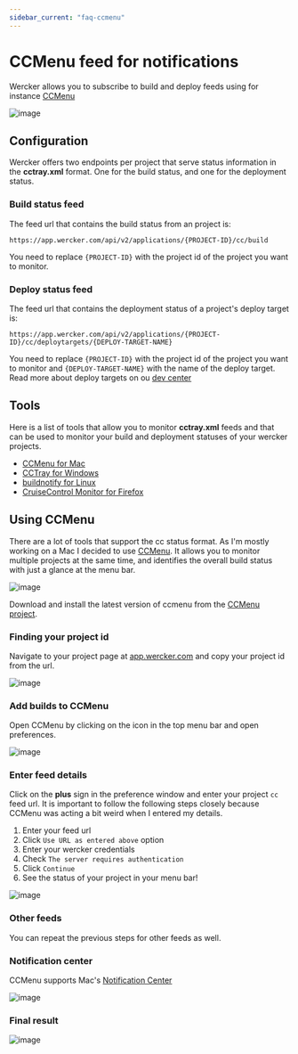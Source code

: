 ```yaml
---
sidebar_current: "faq-ccmenu"
---
```


# CCMenu feed for notifications

Wercker allows you to subscribe to build and deploy feeds using for instance [CCMenu](http://ccmenu.sourceforge.net)

![image](http://f.cl.ly/items/3c0D3u3p02250D292x3b/Image%202013.08.20%2010%3A43%3A58%20AM.png)

## Configuration
Wercker offers two endpoints per project that serve status information in the **cctray.xml** format. One for the build status, and one for the deployment status.

### Build status feed

The feed url that contains the build status from an project is:

    https://app.wercker.com/api/v2/applications/{PROJECT-ID}/cc/build

You need to replace `{PROJECT-ID}` with the project id of the project you want to monitor.

### Deploy status feed

The feed url that contains the deployment status of a project's deploy target is:

    https://app.wercker.com/api/v2/applications/{PROJECT-ID}/cc/deploytargets/{DEPLOY-TARGET-NAME}

You need to replace `{PROJECT-ID}` with the project id of the project you want to monitor and `{DEPLOY-TARGET-NAME}` with the name of the deploy target. Read more about deploy targets on ou [dev center](http://devcenter.wercker.com/articles/introduction/deploys.html#deploy-targets)

## Tools

Here is a list of tools that allow you to monitor **cctray.xml** feeds and that can be used to monitor your build and deployment statuses of your wercker projects.

* [CCMenu for Mac](http://ccmenu.sourceforge.net/)
* [CCTray for Windows](http://confluence.public.thoughtworks.org/display/CCNET/CCTray)
* [buildnotify for Linux](https://bitbucket.org/Anay/buildnotify/wiki/Home)
* [CruiseControl Monitor for Firefox](https://addons.mozilla.org/en-US/firefox/addon/cruisecontrol-monitor/)

## Using CCMenu

There are a lot of tools that support the cc status format. As I'm mostly working on a Mac I decided to use [CCMenu](http://ccmenu.sourceforge.net/). It allows you to monitor multiple projects at the same time, and identifies the overall build status with just a glance at the menu bar.

![image](http://f.cl.ly/items/3c0D3u3p02250D292x3b/Image%202013.08.20%2010%3A43%3A58%20AM.png)

Download and install the latest version of ccmenu from the [CCMenu project](http://sourceforge.net/projects/ccmenu/files/CCMenu/).

### Finding your project id

Navigate to your project page at [app.wercker.com](https://app.wercker.com) and copy your project id from the url.

![image](http://f.cl.ly/items/1b1C101A0H3L1N1z3P3y/Image%202013.08.20%2010%3A44%3A44%20AM.png)

### Add builds to CCMenu

Open CCMenu by clicking on the icon in the top menu bar and open preferences.

![image](http://f.cl.ly/items/290S1k2p2L3i1e2B3i2I/Image%202013.08.20%2010%3A45%3A20%20AM.png)

### Enter feed details

Click on the **plus** sign in the preference window and enter your project `cc` feed url. It is important to follow the following steps closely because CCMenu was acting a bit weird when I entered my details.

1. Enter your feed url
2. Click `Use URL as entered above` option
3. Enter your wercker credentials
4. Check `The server requires authentication`
5. Click `Continue`
6. See the status of your project in your menu bar!

![image](http://f.cl.ly/items/1J0p3n423z2N2M0R1q1E/Image%202013.08.20%2010%3A48%3A34%20AM.png)

### Other feeds

You can repeat the previous steps for other feeds as well.

### Notification center

CCMenu supports Mac's [Notification Center](http://support.apple.com/kb/ht5362)

![image](http://f.cl.ly/items/1w1U1e2H2E0N2T02380f/Image%202013.08.20%2010%3A47%3A03%20AM.png)

### Final result

![image](http://f.cl.ly/items/470h3D3s042R1J0n1d1j/Image%202013.08.20%2010%3A48%3A01%20AM.png)